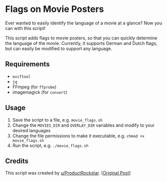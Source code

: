 # Flags on Movie Posters

Ever wanted to easily identify the language of a movie at a glance? Now you can with this script!

This script adds flags to movie posters, so that you can quickly determine the language of the movie. Currently, it supports German and Dutch flags, but can easily be modified to support any language.

## Requirements

* `exiftool`
* `jq`
* FFmpeg (for `ffprobe`)
* imagemagick (for `convert`)

## Usage

1. Save the script to a file, e.g. `movie_flags.sh`
2. Change the `MOVIES_DIR` and `OVERLAY_DIR` variables and modify to your desired languages
3. Change the file permissions to make it executable, e.g. `chmod +x movie_flags.sh`
4. Run the script, e.g. `./movie_flags.sh`

## Credits

This script was created by [u/ProductRockstar](https://www.reddit.com/user/ProductRockstar/).
[[Original Post](https://www.reddit.com/r/jellyfin/comments/11dgmp3/script_to_add_language_overlay_to_movie_poster/)]
